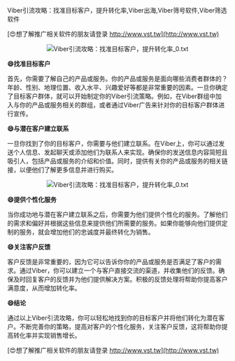 Viber引流攻略：找准目标客户，提升转化率,Viber出海,Viber筛号软件,Viber筛选软件

[😍想了解推广相关软件的朋友请登录 http://www.vst.tw](http://www.vst.tw)

 <center><img src="https://vst.tw/MP4/tuiguang/png/7.png" alt="Viber引流攻略：找准目标客户，提升转化率_0.txt"></center>

**😄找准目标客户**

首先，你需要了解自己的产品或服务。你的产品或服务是面向哪些消费者群体的？年龄、性别、地理位置、收入水平、兴趣爱好等都是非常重要的因素。一旦你确定了目标客户群体，就可以开始制定你的Viber引流策略。例如，在Viber群组中加入与你的产品或服务相关的群组，或者通过Viber广告来针对你的目标客户群体进行宣传。

**😄与潜在客户建立联系**

一旦你找到了你的目标客户，你需要与他们建立联系。在Viber上，你可以通过发送个人信息、发起聊天或添加他们为联系人来实现。确保你的发送信息内容简短且吸引人，包括产品或服务的介绍和价值。同时，提供有关你的产品或服务的相关链接，以便他们了解更多信息并进行购买。

 <center><img src="https://vst.tw/MP4/tuiguang/png/0.png" alt="Viber引流攻略：找准目标客户，提升转化率_0.txt"></center>

**😄提供个性化服务**

当你成功地与潜在客户建立联系之后，你需要为他们提供个性化的服务。了解他们的需求和偏好并根据这些信息来提供他们所需要的服务。如果你能够向他们提供定制的服务，就会增加他们的忠诚度并最终转化为销售。

**😄关注客户反馈**

客户反馈是非常重要的，因为它可以告诉你你的产品或服务是否满足了客户的需求。通过Viber，你可以建立一个与客户直接交流的渠道，并收集他们的反馈。确保及时回复客户的反馈并为他们提供解决方案。积极的反馈处理将帮助你提高客户满意度，从而增加转化率。

**😄结论**

通过以上Viber引流攻略，你可以轻松地找到你的目标客户并将他们转化为潜在客户。不断完善你的策略，提高对客户的个性化服务，关注客户反馈，这将帮助你提高转化率并实现销售增长。

[😍想了解推广相关软件的朋友请登录 http://www.vst.tw](http://www.vst.tw)



